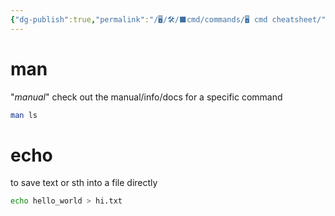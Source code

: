 ```yaml
---
{"dg-publish":true,"permalink":"/🖥/🛠/⬛cmd/commands/🖥 cmd cheatsheet/","tags":["unix","cheat"]}
---
```




# man
"*manual*" check out the manual/info/docs for a specific command
```bash
man ls
```

# echo
to save text or sth into a file directly
```bash
echo hello_world > hi.txt
```

